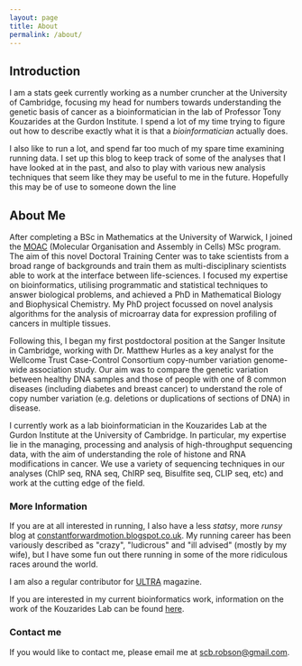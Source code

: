```yaml
---
layout: page
title: About
permalink: /about/
---
```


## Introduction

I am a stats geek currently working as a number cruncher at the University of Cambridge, focusing my head for numbers towards understanding the genetic basis of cancer as a bioinformatician in the lab of Professor Tony Kouzarides at the Gurdon Institute. I spend a lot of my time trying to figure out how to describe exactly what it is that a *bioinformatician* actually does.

I also like to run a lot, and spend far too much of my spare time examining running data. I set up this blog to keep track of some of the analyses that I have looked at in the past, and also to play with various new analysis techniques that seem like they may be useful to me in the future. Hopefully this may be of use to someone down the line 

## About Me

After completing a BSc in Mathematics at the University of Warwick, I joined the [MOAC](http://www2.warwick.ac.uk/fac/sci/moac/) (Molecular Organisation and Assembly in Cells) MSc program. The aim of this novel Doctoral Training Center was to take scientists from a broad range of backgrounds and train them as multi-disciplinary scientists able to work at the interface between life-sciences. I focused my expertise on bioinformatics, utilising programmatic and statistical techniques to answer biological problems, and achieved a PhD in Mathematical Biology and Biophysical Chemistry. My PhD project focussed on novel analysis algorithms for the analysis of microarray data for expression profiling of cancers in multiple tissues. 

Following this, I began my first postdoctoral position at the Sanger Insitute in Cambridge, working with Dr. Matthew Hurles as a key analyst for the Wellcome Trust Case-Control Consortium copy-number variation genome-wide association study. Our aim was to compare the genetic variation between healthy DNA samples and those of people with one of 8 common diseases (including diabetes and breast cancer) to understand the role of copy number variation (e.g. deletions or duplications of sections of DNA) in disease.

I currently work as a lab bioinformatician in the Kouzarides Lab at the Gurdon Institute at the University of Cambridge. In particular, my expertise lie in the managing, processing and analysis of high-throughput sequencing data, with the aim of understanding the role of histone and RNA modifications in cancer. We use a variety of sequencing techniques in our analyses (ChIP seq, RNA seq, ChIRP seq, Bisulfite seq, CLIP seq, etc) and work at the cutting edge of the field. 

### More Information

If you are at all interested in running, I also have a less *statsy*, more *runsy* blog at [constantforwardmotion.blogspot.co.uk](http://constantforwardmotion.blogspot.co.uk). My running career has been variously described as "crazy", "ludicrous" and "ill advised" (mostly by my wife), but I have some fun out there running in some of the more ridiculous races around the world.

I am also a regular contributor for [ULTRA](https://www.ultraevolution.com) magazine.

If you are interested in my current bioinformatics work, information on the work of the Kouzarides Lab can be found [here](http://www2.gurdon.cam.ac.uk/~kouzarideslab/).

### Contact me

If you would like to contact me, please email me at [scb.robson@gmail.com](mailto:scb.robson@gmail.com).